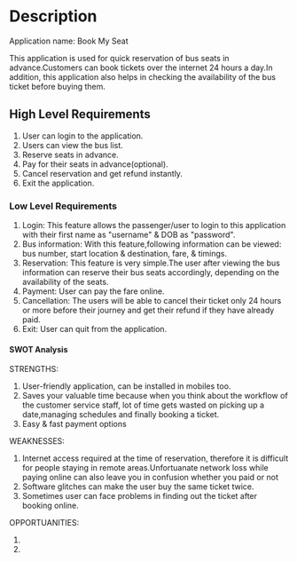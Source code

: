 # Description
Application name: Book My Seat

This application is used for quick reservation of bus seats in advance.Customers can book tickets over the internet 24 hours a day.In addition, this application also helps in checking the availability of the bus ticket before buying them.

## High Level Requirements
1. User can login to the application.
2. Users can view the bus list.
3. Reserve seats in advance.
4. Pay for their seats in advance(optional).
5. Cancel reservation and get refund instantly.
6. Exit the application.

### Low Level Requirements
1. Login: This feature allows the passenger/user to login to this application with their first name as "username" & DOB as "password".
2. Bus information: With this feature,following information can be viewed: bus number, start location & destination, fare, & timings.
3. Reservation: This feature is very simple.The user after viewing the bus information can reserve their bus seats  accordingly,      depending on the availability of the seats.
4. Payment: User can pay the fare online.
5. Cancellation: The users will be able to cancel their ticket only 24 hours or more before their journey and get their refund if they have already paid.
6. Exit: User can quit from the application.

#### SWOT Analysis
STRENGTHS:

1. User-friendly application, can be installed in mobiles too.
2. Saves your valuable time because when you think about the workflow of the customer service staff, lot of time gets wasted on picking up a date,managing schedules and finally booking a ticket.
3. Easy & fast payment options

WEAKNESSES:

1. Internet access required at the time of reservation, therefore it is difficult for people staying in remote areas.Unfortuanate network loss while paying online can also leave you in confusion whether you paid or not
2. Software glitches can make the user buy the same ticket twice.
3. Sometimes user can face problems in finding out the ticket after booking online.

OPPORTUANITIES:

1. 
5. 
